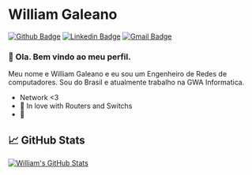 # William Galeano

[![Github Badge](https://img.shields.io/badge/-Github-000?style=flat-square&logo=Github&logoColor=white&link=https://github.com/williamgaleano)](https://github.com/williamgaleano)
[![Linkedin Badge](https://img.shields.io/badge/-LinkedIn-blue?style=flat-square&logo=Linkedin&logoColor=white&link=/)](https://www.linkedin.com/in/https://www.linkedin.com/in/)
[![Gmail Badge](https://img.shields.io/badge/-Gmail-c14438?style=flat-square&logo=Gmail&logoColor=white&link=mailto:william.galeano@gmail.com)](mailto:william.galeano@gmail.com)

###  👋 Ola. Bem vindo ao meu perfil.

Meu nome e William Galeano e eu sou um Engenheiro de Redes de computadores. Sou do Brasil e atualmente trabalho na GWA Informatica.

 - Network <3
 - 💙 In love with Routers and Switchs
 - 🌱 


## &#x1f4c8; GitHub Stats

<a href="https://github.com/williamgaleano/williamgaleano">
  <img align="center" src="https://github-readme-stats.vercel.app/api?username=williamgaleano&show_icons=true&line_height=27&count_private=true&title_color=ffffff&text_color=c9cacc&icon_color=2bbc8a&bg_color=1d1f21" alt="William's GitHub Stats" />
</a>



